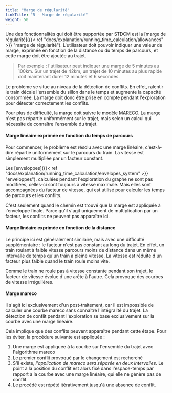 ```yaml
---
title: "Marge de régularité"
linkTitle: "5 - Marge de régularité"
weight: 50
---
```



Une des fonctionnalités qui doit être supportée par STDCM est la
[marge de régularité]({{< ref "docs/explanation/running_time_calculation/allowances" >}} "marge de régularité").
L'utilisateur doit pouvoir indiquer une valeur
de marge, exprimée en fonction de la distance ou du temps de parcours,
et cette marge doit être ajoutée au trajet.

> Par exemple : l'utilisateur peut indiquer une marge de 5 minutes au
> 100km. Sur un trajet de 42km, un trajet de 10 minutes au plus rapide
> doit maintenant durer 12 minutes et 6 secondes.

Le problème se situe au niveau de la détection de conflits.
En effet, ralentir le train décale l'ensemble du sillon dans le temps
et augmente la capacité consommée.
La marge doit donc être prise en compte pendant l'exploration
pour détecter correctement les conflits.

Pour plus de difficulté, la marge doit suivre le modèle
[MARECO](/pdf/MARECO.pdf).
La marge n'est pas répartie uniformément sur le trajet, mais selon
un calcul qui nécessite de connaître l'ensemble du trajet.

#### Marge linéaire exprimée en fonction du temps de parcours

Pour commencer, le problème est résolu avec une marge linéaire,
c'est-à-dire répartie uniformément sur le parcours du train.
La vitesse est simplement multipliée par un facteur constant.

Les [enveloppes]({{< ref "docs/explanation/running_time_calculation/envelopes_system" >}} "enveloppes").
calculées pendant l'exploration du graphe ne sont
pas modifiées, celles-ci sont toujours à vitesse maximale.
Mais elles sont accompagnées du facteur de vitesse, qui est utilisé
pour calculer les temps de parcours et les conflits.

C'est seulement quand le chemin est trouvé que la marge est appliquée à
l'enveloppe finale. Parce qu'il s'agit uniquement de multiplication par un
facteur, les conflits ne peuvent pas apparaître ici.

#### Marge linéaire exprimée en fonction de la distance

Le principe ici est généralement similaire, mais avec une difficulté
supplémentaire : le facteur n'est pas constant au long du trajet.
En effet, un train roulant à faible vitesse parcours moins de distance
dans un même intervalle de temps qu'un train à pleine vitesse.
La vitesse est réduite d'un facteur plus faible quand le train
roule moins vite.

Comme le train ne roule pas à vitesse constante pendant son trajet,
le facteur de vitesse évolue d'une arête à l'autre.
Cela provoque des courbes de vitesse irrégulières.

#### Marge mareco

Il s'agit ici exclusivement d'un post-traitement, car il est impossible
de calculer une courbe mareco sans connaître l'intégralité du trajet.
La détection de conflit pendant l'exploration se base exclusivement
sur la courbe avec une marge linéaire.

Cela implique que des conflits peuvent apparaître pendant cette étape.
Pour les éviter, la procédure suivante est appliquée :
 1. Une marge est appliquée à la courbe sur l'ensemble du trajet
avec l'algorithme mareco
 1. Le premier conflit provoqué par le changement est recherché
 1. S'il existe, *l'application de mareco sera séparée en deux
intervalles*. Le point à la position du conflit est alors fixé
dans l'espace-temps par rapport à la courbe avec une marge linéaire,
qui elle ne génère pas de conflit.
 1. Le procédé est répété itérativement jusqu'à une absence de conflit.
